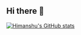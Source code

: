 ## Hi there 👋

[![Himanshu's GitHub stats](https://github-readme-stats.vercel.app/api?username=himanshu221&show_icons=true&theme=dark&hide_rank=true)](https://github.com/himanshu221/github-readme-stats)
<!--
**himanshu221/himanshu221** is a ✨ _special_ ✨ repository because its `README.md` (this file) appears on your GitHub profile.

Here are some ideas to get you started:

- 🔭 I’m currently working on ...
- 🌱 I’m currently learning ...
- 👯 I’m looking to collaborate on ...
- 🤔 I’m looking for help with ...
- 💬 Ask me about ...
- 📫 How to reach me: ...
- 😄 Pronouns: ...
- ⚡ Fun fact: ...
-->
